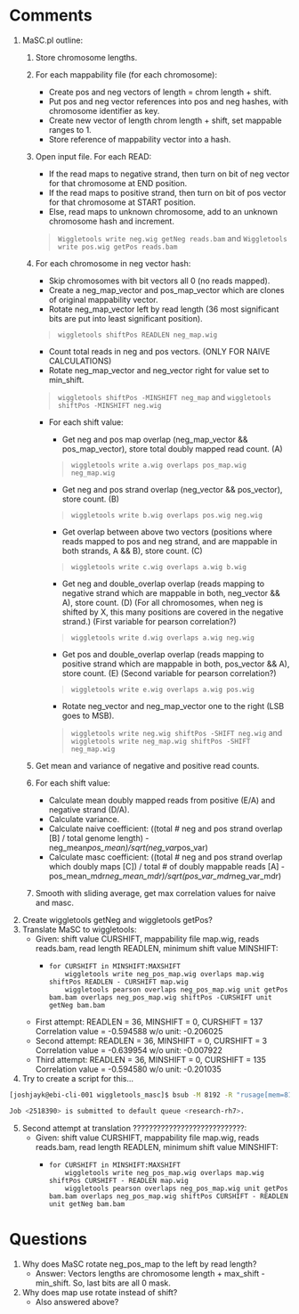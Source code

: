 # Comments
1. MaSC.pl outline:
    1. Store chromosome lengths.

    2. For each mappability file (for each chromosome):
        * Create pos and neg vectors of length = chrom length + shift.
        * Put pos and neg vector references into pos and neg hashes, with chromosome identifier as key.
        * Create new vector of length chrom length + shift, set mappable ranges to 1.
        * Store reference of mappability vector into a hash.

    3. Open input file. For each READ:
        * If the read maps to negative strand, then turn on bit of neg vector for that chromosome at END position.
        * If the read maps to positive strand, then turn on bit of pos vector for that chromosome at START position.
        * Else, read maps to unknown chromosome, add to an unknown chromosome hash and increment.
        > `Wiggletools write neg.wig getNeg reads.bam` and `Wiggletools write pos.wig getPos reads.bam`

    4. For each chromosome in neg vector hash:
        * Skip chromosomes with bit vectors all 0 (no reads mapped).
        * Create a neg_map_vector and pos_map_vector which are clones of original mappability vector.
        * Rotate neg_map_vector left by read length (36 most significant bits are put into least significant position).
        > `wiggletools shiftPos READLEN neg_map.wig`

        * Count total reads in neg and pos vectors. (ONLY FOR NAIVE CALCULATIONS)
        * Rotate neg_map_vector and neg_vector right for value set to min_shift.
        > `wiggletools shiftPos -MINSHIFT neg_map` and `wiggletools shiftPos -MINSHIFT neg.wig`

        * For each shift value:
            * Get neg and pos map overlap (neg_map_vector && pos_map_vector), store total doubly mapped read count. (A)
            > `wiggletools write a.wig overlaps pos_map.wig neg_map.wig`

            * Get neg and pos strand overlap (neg_vector && pos_vector), store count. (B)
            > `wiggletools write b.wig overlaps pos.wig neg.wig`

            * Get overlap between above two vectors (positions where reads mapped to pos and neg strand, and are mappable in both strands, A && B), store count. (C)
            > `wiggletools write c.wig overlaps a.wig b.wig`

            * Get neg and double_overlap overlap (reads mapping to negative strand which are mappable in both, neg_vector && A), store count. (D) (For all chromosomes, when neg is shifted by X, this many positions are covered in the negative strand.) (First variable for pearson correlation?)
            > `wiggletools write d.wig overlaps a.wig neg.wig`

            * Get pos and double_overlap overlap (reads mapping to positive strand which are mappable in both, pos_vector && A), store count. (E) (Second variable for pearson correlation?)
            > `wiggletools write e.wig overlaps a.wig pos.wig`

            * Rotate neg_vector and neg_map_vector one to the right (LSB goes to MSB).
            > `wiggletools write neg.wig shiftPos -SHIFT neg.wig` and `wiggletools write neg_map.wig shiftPos -SHIFT neg_map.wig`

    5. Get mean and variance of negative and positive read counts.

    6. For each shift value:
        * Calculate mean doubly mapped reads from positive (E/A) and negative strand (D/A).
        * Calculate variance.
        * Calculate naive coefficient: ((total # neg and pos strand overlap [B] / total genome length) - neg_mean*pos_mean)/sqrt(neg_var*pos_var)
        * Calculate masc coefficient: ((total # neg and pos strand overlap which doubly maps [C]) / total # of doubly mappable reads [A] - pos_mean_mdr*neg_mean_mdr)/sqrt(pos_var_mdr*neg_var_mdr)

    7. Smooth with sliding average, get max correlation values for naive and masc.
2. Create wiggletools getNeg and wiggletools getPos?
3. Translate MaSC to wiggletools:
    * Given: shift value CURSHIFT, mappability file map.wig, reads reads.bam, read length READLEN, minimum shift value MINSHIFT:
        * ```
          for CURSHIFT in MINSHIFT:MAXSHIFT
              wiggletools write neg_pos_map.wig overlaps map.wig shiftPos READLEN - CURSHIFT map.wig
              wiggletools pearson overlaps neg_pos_map.wig unit getPos bam.bam overlaps neg_pos_map.wig shiftPos -CURSHIFT unit getNeg bam.bam
          ```
    * First attempt: READLEN = 36, MINSHIFT = 0, CURSHIFT = 137 Correlation value = -0.594588 w/o unit: -0.206025
    * Second attempt: READLEN = 36, MINSHIFT = 0, CURSHIFT = 3 Correlation value = -0.639954 w/o unit: -0.007922
    * Third attempt: READLEN = 36, MINSHIFT = 0, CURSHIFT = 135 Correlation value = -0.594580 w/o unit: -0.201035
4. Try to create a script for this...
```sh
[joshjayk@ebi-cli-001 wiggletools_masc]$ bsub -M 8192 -R "rusage[mem=8192, scratch=16384]" -n 16 -J accurate ./wiggletools_max_shift.py -c 16 -i 0 -e 400 -s 1 -a -p pos.sorted.wig -n neg.sorted.wig -o accurate_test.out

Job <2518390> is submitted to default queue <research-rh7>.
```
5. Second attempt at translation ????????????????????????????:
    * Given: shift value CURSHIFT, mappability file map.wig, reads reads.bam, read length READLEN, minimum shift value MINSHIFT:
        * ```
          for CURSHIFT in MINSHIFT:MAXSHIFT
              wiggletools write neg_pos_map.wig overlaps map.wig shiftPos CURSHIFT - READLEN map.wig
              wiggletools pearson overlaps neg_pos_map.wig unit getPos bam.bam overlaps neg_pos_map.wig shiftPos CURSHIFT - READLEN unit getNeg bam.bam
          ```

# Questions
1. Why does MaSC rotate neg_pos_map to the left by read length?
    * Answer: Vectors lengths are chromosome length + max_shift - min_shift. So, last bits are all 0 mask.
2. Why does map use rotate instead of shift?
    * Also answered above?
